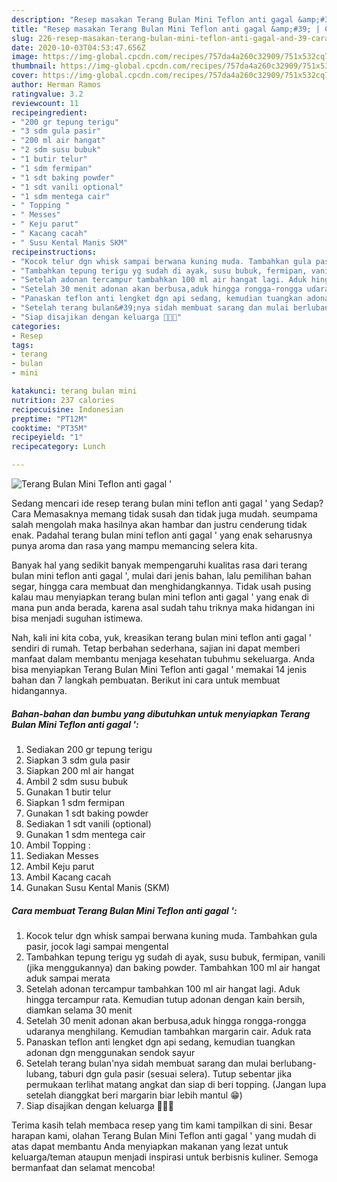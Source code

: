 ```yaml
---
description: "Resep masakan Terang Bulan Mini Teflon anti gagal &amp;#39; | Cara Membuat Terang Bulan Mini Teflon anti gagal &amp;#39; Yang Bisa Manjain Lidah"
title: "Resep masakan Terang Bulan Mini Teflon anti gagal &amp;#39; | Cara Membuat Terang Bulan Mini Teflon anti gagal &amp;#39; Yang Bisa Manjain Lidah"
slug: 226-resep-masakan-terang-bulan-mini-teflon-anti-gagal-and-39-cara-membuat-terang-bulan-mini-teflon-anti-gagal-and-39-yang-bisa-manjain-lidah
date: 2020-10-03T04:53:47.656Z
image: https://img-global.cpcdn.com/recipes/757da4a260c32909/751x532cq70/terang-bulan-mini-teflon-anti-gagal-foto-resep-utama.jpg
thumbnail: https://img-global.cpcdn.com/recipes/757da4a260c32909/751x532cq70/terang-bulan-mini-teflon-anti-gagal-foto-resep-utama.jpg
cover: https://img-global.cpcdn.com/recipes/757da4a260c32909/751x532cq70/terang-bulan-mini-teflon-anti-gagal-foto-resep-utama.jpg
author: Herman Ramos
ratingvalue: 3.2
reviewcount: 11
recipeingredient:
- "200 gr tepung terigu"
- "3 sdm gula pasir"
- "200 ml air hangat"
- "2 sdm susu bubuk"
- "1 butir telur"
- "1 sdm fermipan"
- "1 sdt baking powder"
- "1 sdt vanili optional"
- "1 sdm mentega cair"
- " Topping "
- " Messes"
- " Keju parut"
- " Kacang cacah"
- " Susu Kental Manis SKM"
recipeinstructions:
- "Kocok telur dgn whisk sampai berwana kuning muda. Tambahkan gula pasir, jocok lagi sampai mengental"
- "Tambahkan tepung terigu yg sudah di ayak, susu bubuk, fermipan, vanili (jika menggukannya) dan baking powder. Tambahkan 100 ml air hangat aduk sampai merata"
- "Setelah adonan tercampur tambahkan 100 ml air hangat lagi. Aduk hingga tercampur rata. Kemudian tutup adonan dengan kain bersih, diamkan selama 30 menit"
- "Setelah 30 menit adonan akan berbusa,aduk hingga rongga-rongga udaranya menghilang. Kemudian tambahkan margarin cair. Aduk rata"
- "Panaskan teflon anti lengket dgn api sedang, kemudian tuangkan adonan dgn menggunakan sendok sayur"
- "Setelah terang bulan&#39;nya sidah membuat sarang dan mulai berlubang-lubang, taburi dgn gula pasir (sesuai selera). Tutup sebentar jika permukaan terlihat matang angkat dan siap di beri topping. (Jangan lupa setelah dianggkat beri margarin biar lebih mantul 😁)"
- "Siap disajikan dengan keluarga 💛💛💛"
categories:
- Resep
tags:
- terang
- bulan
- mini

katakunci: terang bulan mini 
nutrition: 237 calories
recipecuisine: Indonesian
preptime: "PT12M"
cooktime: "PT35M"
recipeyield: "1"
recipecategory: Lunch

---
```



![Terang Bulan Mini Teflon anti gagal &#39;](https://img-global.cpcdn.com/recipes/757da4a260c32909/751x532cq70/terang-bulan-mini-teflon-anti-gagal-foto-resep-utama.jpg)

Sedang mencari ide resep terang bulan mini teflon anti gagal &#39; yang Sedap? Cara Memasaknya memang tidak susah dan tidak juga mudah. seumpama salah mengolah maka hasilnya akan hambar dan justru cenderung tidak enak. Padahal terang bulan mini teflon anti gagal &#39; yang enak seharusnya punya aroma dan rasa yang mampu memancing selera kita.

Banyak hal yang sedikit banyak mempengaruhi kualitas rasa dari terang bulan mini teflon anti gagal &#39;, mulai dari jenis bahan, lalu pemilihan bahan segar, hingga cara membuat dan menghidangkannya. Tidak usah pusing kalau mau menyiapkan terang bulan mini teflon anti gagal &#39; yang enak di mana pun anda berada, karena asal sudah tahu triknya maka hidangan ini bisa menjadi suguhan istimewa.




Nah, kali ini kita coba, yuk, kreasikan terang bulan mini teflon anti gagal &#39; sendiri di rumah. Tetap berbahan sederhana, sajian ini dapat memberi manfaat dalam membantu menjaga kesehatan tubuhmu sekeluarga. Anda bisa menyiapkan Terang Bulan Mini Teflon anti gagal &#39; memakai 14 jenis bahan dan 7 langkah pembuatan. Berikut ini cara untuk membuat hidangannya.

<!--inarticleads1-->

##### Bahan-bahan dan bumbu yang dibutuhkan untuk menyiapkan Terang Bulan Mini Teflon anti gagal &#39;:

1. Sediakan 200 gr tepung terigu
1. Siapkan 3 sdm gula pasir
1. Siapkan 200 ml air hangat
1. Ambil 2 sdm susu bubuk
1. Gunakan 1 butir telur
1. Siapkan 1 sdm fermipan
1. Gunakan 1 sdt baking powder
1. Sediakan 1 sdt vanili (optional)
1. Gunakan 1 sdm mentega cair
1. Ambil  Topping :
1. Sediakan  Messes
1. Ambil  Keju parut
1. Ambil  Kacang cacah
1. Gunakan  Susu Kental Manis (SKM)




<!--inarticleads2-->

##### Cara membuat Terang Bulan Mini Teflon anti gagal &#39;:

1. Kocok telur dgn whisk sampai berwana kuning muda. Tambahkan gula pasir, jocok lagi sampai mengental
1. Tambahkan tepung terigu yg sudah di ayak, susu bubuk, fermipan, vanili (jika menggukannya) dan baking powder. Tambahkan 100 ml air hangat aduk sampai merata
1. Setelah adonan tercampur tambahkan 100 ml air hangat lagi. Aduk hingga tercampur rata. Kemudian tutup adonan dengan kain bersih, diamkan selama 30 menit
1. Setelah 30 menit adonan akan berbusa,aduk hingga rongga-rongga udaranya menghilang. Kemudian tambahkan margarin cair. Aduk rata
1. Panaskan teflon anti lengket dgn api sedang, kemudian tuangkan adonan dgn menggunakan sendok sayur
1. Setelah terang bulan&#39;nya sidah membuat sarang dan mulai berlubang-lubang, taburi dgn gula pasir (sesuai selera). Tutup sebentar jika permukaan terlihat matang angkat dan siap di beri topping. (Jangan lupa setelah dianggkat beri margarin biar lebih mantul 😁)
1. Siap disajikan dengan keluarga 💛💛💛




Terima kasih telah membaca resep yang tim kami tampilkan di sini. Besar harapan kami, olahan Terang Bulan Mini Teflon anti gagal &#39; yang mudah di atas dapat membantu Anda menyiapkan makanan yang lezat untuk keluarga/teman ataupun menjadi inspirasi untuk berbisnis kuliner. Semoga bermanfaat dan selamat mencoba!

